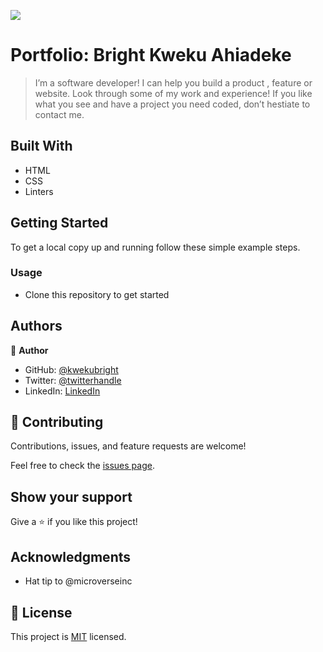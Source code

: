 ![](https://img.shields.io/badge/Microverse-blueviolet)

# Portfolio: Bright Kweku Ahiadeke

> I’m a software developer! I can help you build a product , feature or website. Look through some of my work and experience! If you like what you see and have a project you need coded, don’t hestiate to contact me.


## Built With

- HTML
- CSS
- Linters

## Getting Started

To get a local copy up and running follow these simple example steps.

### Usage

- Clone this repository to get started

## Authors

👤 **Author**

- GitHub: [@kwekubright](https://github.com/kwekubright)
- Twitter: [@twitterhandle](https://twitter.com/kwekubright_)
- LinkedIn: [LinkedIn](https://linkedin.com/in/kwekubright)

## 🤝 Contributing

Contributions, issues, and feature requests are welcome!

Feel free to check the [issues page](../../issues/).

## Show your support

Give a ⭐️ if you like this project!

## Acknowledgments

- Hat tip to @microverseinc


## 📝 License

This project is [MIT](./MIT.md) licensed.